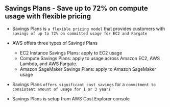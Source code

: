 ## Savings Plans - Save up to 72% on compute usage with flexible pricing

- Savings Plans is `a flexible pricing model` that provides customers with `savings of up to 72% on committed usage for EC2 and Fargate`

- AWS offers three types of Savings Plans

  - EC2 Instance Savings Plans: apply to EC2 usage
  - Compute Savings Plans: apply to usage across Amazon EC2, AWS Lambda, and AWS Fargate.
  - Amazon SageMaker Savings Plans: apply to Amazon SageMaker usage

- Savings Plans `offers significant cost savings` for a `commitment to consistent amount of usage for 1 or 3 years`

- Savings Plans is setup from AWS Cost Explorer console
